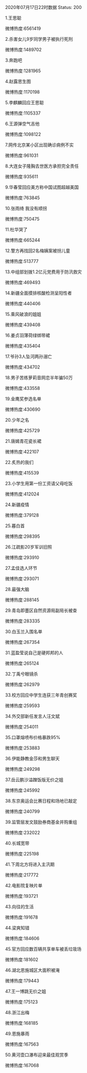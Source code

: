2020年07月17日22时数据
Status: 200

1.王思聪

微博热度:6561419

2.杀害女儿9岁同学男子被执行死刑

微博热度:1489702

3.奔跑吧

微博热度:1281965

4.赵露思生图

微博热度:1170198

5.李麒麟回应王思聪

微博热度:1105337

6.王源弹空气吉他

微博热度:1098122

7.网传北京某小区出现确诊病例不实

微博热度:961031

8.大连女子隆胸去世医方承担完全责任

微博热度:935611

9.华春莹回应美方称中国试图超越美国

微博热度:763845

10.张雨绮 我没有顺拐

微博热度:750475

11.杜华哭了

微博热度:665244

12.警方再找回2名梅姨案被拐儿童

微博热度:513777

13.中组部划拨1.2亿元党费用于防汛救灾

微博热度:469493

14.新疆全面摸排核酸检测呈阳性者

微博热度:440406

15.乘风破浪的姐姐

微博热度:439408

16.姜贞羽薄荷绿绑带裙

微博热度:435404

17.爷孙3人坠河两孙溺亡

微博热度:434702

18.男子苦练萝莉音网恋半年骗50万

微博热度:433558

19.金鹰奖参选名单

微博热度:430690

20.少年之名

微博热度:425729

21.唐嫣青花瓷长裙

微博热度:422107

22.炙热的我们

微博热度:415539

23.小学生用第一份工资请父母吃饭

微博热度:412024

24.新疆疫情

微博热度:379128

25.暮白首

微博热度:298395

26.江疏影20岁军训旧照

微博热度:293910

27.孟佳选人环节

微博热度:293071

28.最强大脑

微博热度:288145

29.青岛即墨区自然资源局副局长被查

微博热度:283335

30.白玉兰入围名单

微博热度:267354

31.蓝盈莹说自己是硬邦邦的人

微博热度:265124

32.丁禹兮眼镜杀

微博热度:262979

33.校方回应中学生连获三年青创赛奖

微博热度:259593

34.外交部新任发言人汪文斌

微博热度:254011

35.口罩熔喷布价格暴跌95%

微博热度:253883

36.伊能静教金莎和男生聊天

微博热度:249298

37.岳云鹏沙溢蹭饭版无价之姐

微博热度:245992

38.东京奥运会比赛日程和场地已敲定

微博热度:240799

39.监管层发文鼓励券商基金并购重组

微博热度:232022

40.长城宽带

微博热度:225198

41.下周北方将进入主汛期

微博热度:217772

42.电影院复映片单

微博热度:193721

43.向往的生活

微博热度:191678

44.梁爽知错

微博热度:184606

45.官方回应数百辆共享单车被丢垃圾场

微博热度:181602

46.湖北恩施城区大面积被淹

微博热度:179443

47.王一博跳无价之姐

微博热度:175123

48.浙江出梅

微博热度:168185

49.恩施暴雨

微博热度:167563

50.黄河壶口瀑布迎来最佳观赏季

微博热度:167068

